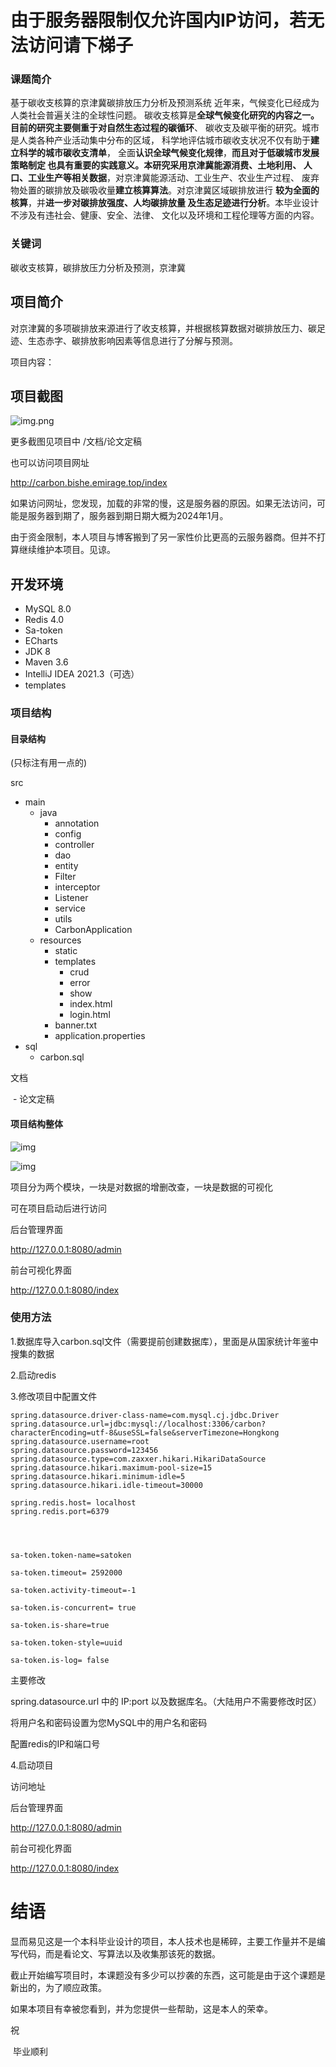 # 由于服务器限制仅允许国内IP访问，若无法访问请下梯子





### 课题简介

基于碳收支核算的京津冀碳排放压力分析及预测系统
近年来，气候变化已经成为人类社会普遍关注的全球性问题。
碳收支核算是**全球气候变化研究的内容之一。
**目前的研究主要侧重于**对自然生态过程的碳循环**、
碳收支及碳平衡的研究。城市是人类各种产业活动集中分布的区域，
科学地评估城市碳收支状况不仅有助于**建立科学的城市碳收支清单**，
全面**认识全球气候变化规律**，**而且对于低碳城市发展策略制定
也具有重要的实践意义。**本研究采用**京津冀能源消费、土地利用、
人口、工业生产等相关数据**，对京津冀能源活动、工业生产、农业生产过程、
废弃物处置的碳排放及碳吸收量**建立核算算法**。对京津冀区域碳排放进行
**较为全面的核算**，并**进一步对碳排放强度、人均碳排放量
及生态足迹进行分析**。本毕业设计不涉及有违社会、健康、安全、法律、
文化以及环境和工程伦理等方面的内容。

### 关键词
碳收支核算，碳排放压力分析及预测，京津冀





## 项目简介

对京津冀的多项碳排放来源进行了收支核算，并根据核算数据对碳排放压力、碳足迹、生态赤字、碳排放影响因素等信息进行了分解与预测。

项目内容：  

## 项目截图
![img.png](img.png)

更多截图见项目中     /文档/论文定稿

也可以访问项目网址

http://carbon.bishe.emirage.top/index



如果访问网址，您发现，加载的非常的慢，这是服务器的原因。如果无法访问，可能是服务器到期了，服务器到期日期大概为2024年1月。

由于资金限制，本人项目与博客搬到了另一家性价比更高的云服务器商。但并不打算继续维护本项目。见谅。

## 开发环境

- MySQL 8.0
- Redis 4.0
- Sa-token
- ECharts
- JDK 8
- Maven 3.6
- IntelliJ IDEA 2021.3（可选）
- templates

### 项目结构

#### 目录结构

(只标注有用一点的)

src

 - main
   - java
     - annotation
     - config
     - controller
     - dao
     - entity
     - Filter
     - interceptor
     - Listener
     - service
     - utils
     - CarbonApplication
   - resources
     - static
     - templates
       - crud
       - error
       - show
       - index.html
       - login.html
     - banner.txt
     - application.properties
 - sql
   - carbon.sql

文档

​	- 论文定稿



#### 项目结构整体

![img](readme的图片/wps2.jpg)

![img](readme的图片/wps3.jpg)

项目分为两个模块，一块是对数据的增删改查，一块是数据的可视化

可在项目启动后进行访问

后台管理界面

http://127.0.0.1:8080/admin

前台可视化界面

http://127.0.0.1:8080/index

###  使用方法

1.数据库导入carbon.sql文件（需要提前创建数据库），里面是从国家统计年鉴中搜集的数据

2.启动redis

3.修改项目中配置文件

```
spring.datasource.driver-class-name=com.mysql.cj.jdbc.Driver
spring.datasource.url=jdbc:mysql://localhost:3306/carbon?characterEncoding=utf-8&useSSL=false&serverTimezone=Hongkong
spring.datasource.username=root
spring.datasource.password=123456
spring.datasource.type=com.zaxxer.hikari.HikariDataSource
spring.datasource.hikari.maximum-pool-size=15
spring.datasource.hikari.minimum-idle=5
spring.datasource.hikari.idle-timeout=30000

spring.redis.host= localhost
spring.redis.port=6379




sa-token.token-name=satoken

sa-token.timeout= 2592000

sa-token.activity-timeout=-1

sa-token.is-concurrent= true

sa-token.is-share=true

sa-token.token-style=uuid

sa-token.is-log= false

```

主要修改

spring.datasource.url  中的 IP:port  以及数据库名。（大陆用户不需要修改时区）

将用户名和密码设置为您MySQL中的用户名和密码

配置redis的IP和端口号



4.启动项目



访问地址

后台管理界面

http://127.0.0.1:8080/admin

前台可视化界面

http://127.0.0.1:8080/index













# 结语

显而易见这是一个本科毕业设计的项目，本人技术也是稀碎，主要工作量并不是编写代码，而是看论文、写算法以及收集那该死的数据。

截止开始编写项目时，本课题没有多少可以抄袭的东西，这可能是由于这个课题是新出的，为了顺应政策。

如果本项目有幸被您看到，并为您提供一些帮助，这是本人的荣幸。

祝

​	毕业顺利





